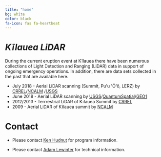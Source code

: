```yaml
---
title: "home"
bg: white
color: black
fa-icon: fas fa-heartbeat
---
```


# *Kīlauea LiDAR*

During the current eruption event at Kīlauea there have been numerous
collections of Light Detection and Ranging (LiDAR) data in support of ongoing
emergency operations. In addition, there are data sets collected in the past
that are available here.

* July 2018 - Aerial LiDAR scanning (Summit, Pu'u 'Ō'ō, LERZ) by [CRREL](https://www.erdc.usace.army.mil/Locations/CRREL/)/[NCALM](http://ncalm.cive.uh.edu/) /[USGS](https://www.usgs.gov/)
* June 2018 - Aerial LiDAR scanning by  [USGS](https://www.usgs.gov/)/[QuantumSpatial](https://quantumspatial.com/)/[GEO1](https://www.geo1.com/)
* 2012/2013 - Terrrestrial LiDAR of Kīlauea Summit by [CRREL](https://www.erdc.usace.army.mil/Locations/CRREL/)
* 2009 - Aerial LiDAR of Kīlauea summit by [NCALM](http://ncalm.cive.uh.edu/)

# Contact

* Please contact [Ken Hudnut](mailto:hudnut@usgs.gov) for program information.

* Please contact [Adam Lewinter](mailto:Adam.L.Lewinter@usace.army.mil) for technical information.


